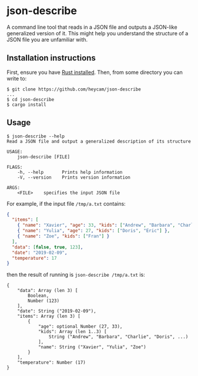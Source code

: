 # json-describe

A command line tool that reads in a JSON file and outputs a JSON-like
generalized version of it.  This might help you understand the structure
of a JSON file you are unfamiliar with.

## Installation instructions

First, ensure you have [Rust installed](https://rustup.rs/).  Then, from some
directory you can write to:

```
$ git clone https://github.com/heycam/json-describe
...
$ cd json-describe
$ cargo install
```

## Usage

```
$ json-describe --help
Read a JSON file and output a generalized description of its structure

USAGE:
    json-describe [FILE]

FLAGS:
    -h, --help       Prints help information
    -V, --version    Prints version information

ARGS:
    <FILE>    specifies the input JSON file
```

For example, if the input file `/tmp/a.txt` contains:

```json
{
  "items": [
    { "name": "Xavier", "age": 33, "kids": ["Andrew", "Barbara", "Charlie"] },
    { "name": "Yulia", "age": 27, "kids": ["Doris", "Eric"] },
    { "name": "Zoe", "kids": ["Fran"] }
  ],
  "data": [false, true, 123],
  "date": "2019-02-09",
  "temperature": 17
}
```

then the result of running is `json-describe /tmp/a.txt` is:

```
{
    "data": Array (len 3) [
        Boolean,
        Number (123)
    ],
    "date": String ("2019-02-09"),
    "items": Array (len 3) [
        {
            "age": optional Number (27, 33),
            "kids": Array (len 1..3) [
                String ("Andrew", "Barbara", "Charlie", "Doris", ...)
            ],
            "name": String ("Xavier", "Yulia", "Zoe")
        }
    ],
    "temperature": Number (17)
}
```
